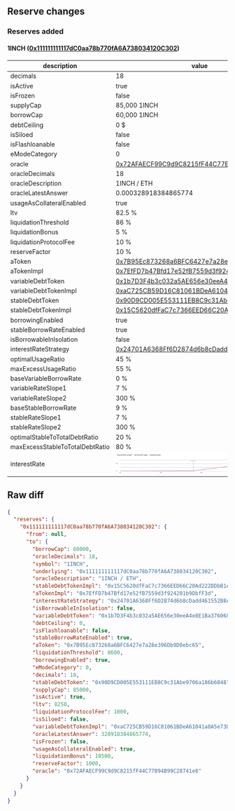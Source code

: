 ## Reserve changes

### Reserves added

#### 1INCH ([0x111111111117dC0aa78b770fA6A738034120C302](https://etherscan.io/address/0x111111111117dC0aa78b770fA6A738034120C302))

| description | value |
| --- | --- |
| decimals | 18 |
| isActive | true |
| isFrozen | false |
| supplyCap | 85,000 1INCH |
| borrowCap | 60,000 1INCH |
| debtCeiling | 0 $ |
| isSiloed | false |
| isFlashloanable | false |
| eModeCategory | 0 |
| oracle | [0x72AFAECF99C9d9C8215fF44C77B94B99C28741e8](https://etherscan.io/address/0x72AFAECF99C9d9C8215fF44C77B94B99C28741e8) |
| oracleDecimals | 18 |
| oracleDescription | 1INCH / ETH |
| oracleLatestAnswer | 0.000328918384865774 |
| usageAsCollateralEnabled | true |
| ltv | 82.5 % |
| liquidationThreshold | 86 % |
| liquidationBonus | 5 % |
| liquidationProtocolFee | 10 % |
| reserveFactor | 10 % |
| aToken | [0x7B95Ec873268a6BFC6427e7a28e396Db9D0ebc65](https://etherscan.io/address/0x7B95Ec873268a6BFC6427e7a28e396Db9D0ebc65) |
| aTokenImpl | [0x7EfFD7b47Bfd17e52fB7559d3f924201b9DbfF3d](https://etherscan.io/address/0x7EfFD7b47Bfd17e52fB7559d3f924201b9DbfF3d) |
| variableDebtToken | [0x1b7D3F4b3c032a5AE656e30eeA4e8E1Ba376068F](https://etherscan.io/address/0x1b7D3F4b3c032a5AE656e30eeA4e8E1Ba376068F) |
| variableDebtTokenImpl | [0xaC725CB59D16C81061BDeA61041a8A5e73DA9EC6](https://etherscan.io/address/0xaC725CB59D16C81061BDeA61041a8A5e73DA9EC6) |
| stableDebtToken | [0x90D9CD005E553111EB8C9c31Abe9706a186b6048](https://etherscan.io/address/0x90D9CD005E553111EB8C9c31Abe9706a186b6048) |
| stableDebtTokenImpl | [0x15C5620dfFaC7c7366EED66C20Ad222DDbB1eD57](https://etherscan.io/address/0x15C5620dfFaC7c7366EED66C20Ad222DDbB1eD57) |
| borrowingEnabled | true |
| stableBorrowRateEnabled | true |
| isBorrowableInIsolation | false |
| interestRateStrategy | [0x24701A6368Ff6D2874d6b8cDadd461552B8A5283](https://etherscan.io/address/0x24701A6368Ff6D2874d6b8cDadd461552B8A5283) |
| optimalUsageRatio | 45 % |
| maxExcessUsageRatio | 55 % |
| baseVariableBorrowRate | 0 % |
| variableRateSlope1 | 7 % |
| variableRateSlope2 | 300 % |
| baseStableBorrowRate | 9 % |
| stableRateSlope1 | 7 % |
| stableRateSlope2 | 300 % |
| optimalStableToTotalDebtRatio | 20 % |
| maxExcessStableToTotalDebtRatio | 80 % |
| interestRate | ![ir](/.assets/b5cb0fd07fde8594230045982589445fc02ace52.svg) |

## Raw diff

```json
{
  "reserves": {
    "0x111111111117dC0aa78b770fA6A738034120C302": {
      "from": null,
      "to": {
        "borrowCap": 60000,
        "oracleDecimals": 18,
        "symbol": "1INCH",
        "underlying": "0x111111111117dC0aa78b770fA6A738034120C302",
        "oracleDescription": "1INCH / ETH",
        "stableDebtTokenImpl": "0x15C5620dfFaC7c7366EED66C20Ad222DDbB1eD57",
        "aTokenImpl": "0x7EfFD7b47Bfd17e52fB7559d3f924201b9DbfF3d",
        "interestRateStrategy": "0x24701A6368Ff6D2874d6b8cDadd461552B8A5283",
        "isBorrowableInIsolation": false,
        "variableDebtToken": "0x1b7D3F4b3c032a5AE656e30eeA4e8E1Ba376068F",
        "debtCeiling": 0,
        "isFlashloanable": false,
        "stableBorrowRateEnabled": true,
        "aToken": "0x7B95Ec873268a6BFC6427e7a28e396Db9D0ebc65",
        "liquidationThreshold": 8600,
        "borrowingEnabled": true,
        "eModeCategory": 0,
        "decimals": 18,
        "stableDebtToken": "0x90D9CD005E553111EB8C9c31Abe9706a186b6048",
        "supplyCap": 85000,
        "isActive": true,
        "ltv": 8250,
        "liquidationProtocolFee": 1000,
        "isSiloed": false,
        "variableDebtTokenImpl": "0xaC725CB59D16C81061BDeA61041a8A5e73DA9EC6",
        "oracleLatestAnswer": 328918384865774,
        "isFrozen": false,
        "usageAsCollateralEnabled": true,
        "liquidationBonus": 10500,
        "reserveFactor": 1000,
        "oracle": "0x72AFAECF99C9d9C8215fF44C77B94B99C28741e8"
      }
    }
  }
}
```